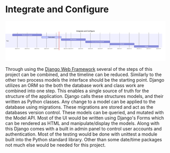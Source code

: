 # Integrate and Configure
![integrateAndConfigureDiagram](img/integrateAndConfigureDiagram.png)

Through using the [Django Web Framework](https://www.djangoproject.com/) several of the steps of this project can be combined, and the timeline can be reduced. Similarly to the other two process models the interface should be the starting point. Django utilizes an ORM so the both the database work and class work are combined into one step. This enables a single source of truth for the structure of the application. Django calls these structures models, and their written as Python classes. Any change to a model can be applied to the database using migrations. These migrations are stored and act as the databases version control. These models can be queried, and mutated with the Model API. Most of the UI would be written using Django's Forms which can be rendered as HTML and manipulate/display the models. Along with this Django comes with a built in admin panel to control user accounts and authentication. Most of the testing would be done with unittest a module built into the Python standard library. Other than some date/time packages not much else would be needed for this project. 


